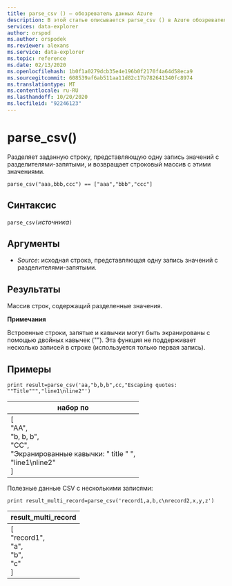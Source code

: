 ```yaml
---
title: parse_csv () — обозреватель данных Azure
description: В этой статье описывается parse_csv () в Azure обозреватель данных.
services: data-explorer
author: orspod
ms.author: orspodek
ms.reviewer: alexans
ms.service: data-explorer
ms.topic: reference
ms.date: 02/13/2020
ms.openlocfilehash: 1b0f1a0279dcb35e4e196b0f2170f4a64d58eca9
ms.sourcegitcommit: 608539af6ab511aa11d82c17b782641340fc8974
ms.translationtype: MT
ms.contentlocale: ru-RU
ms.lasthandoff: 10/20/2020
ms.locfileid: "92246123"
---
```

# <a name="parse_csv"></a>parse_csv()

Разделяет заданную строку, представляющую одну запись значений с разделителями-запятыми, и возвращает строковый массив с этими значениями.

```kusto
parse_csv("aaa,bbb,ccc") == ["aaa","bbb","ccc"]
```

## <a name="syntax"></a>Синтаксис

`parse_csv(`*источника*`)`

## <a name="arguments"></a>Аргументы

* *Source*: исходная строка, представляющая одну запись значений с разделителями-запятыми.

## <a name="returns"></a>Результаты

Массив строк, содержащий разделенные значения.

**Примечания**

Встроенные строки, запятые и кавычки могут быть экранированы с помощью двойных кавычек (""). Эта функция не поддерживает несколько записей в строке (используется только первая запись).

## <a name="examples"></a>Примеры

<!-- csl: https://help.kusto.windows.net:443/Samples -->
```kusto
print result=parse_csv('aa,"b,b,b",cc,"Escaping quotes: ""Title""","line1\nline2"')
```

|набор по|
|---|
|[<br>  "AA",<br>  "b, b, b",<br>  "CC",<br>  "Экранированные кавычки: \" title \" ",<br>  "line1\nline2"<br>]|

Полезные данные CSV с несколькими записями:

<!-- csl: https://help.kusto.windows.net:443/Samples -->
```kusto
print result_multi_record=parse_csv('record1,a,b,c\nrecord2,x,y,z')
```

|result_multi_record|
|---|
|[<br>  "record1",<br>  "a",<br>  "b",<br>  "c"<br>]|
